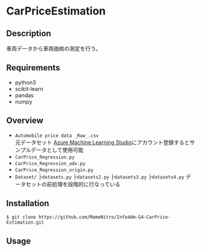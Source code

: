 CarPriceEstimation
===

## Description

車両データから車両価格の測定を行う。

## Requirements

- python3
- scikit-learn
- pandas
- numpy

## Overview

- `Automobile price data _Raw_.csv`  
元データセット
[Azure Machine Learning Studio](https://azure.microsoft.com/ja-jp/services/machine-learning-studio/)にアカウント登録するとサンプルデータとして使用可能
- `CarPrice_Regression.py`  
- `CarPrice_Regression_adv.py`  
- `CarPrice_Regression_origin.py`  
- `Dataset/`
├`datasets.py`
├`datasets2.py`
├`datasets3.py`
├`datasets4.py`
データセットの前処理を段階的に行なっている


## Installation

    $ git clone https://github.com/MameNitro/Info4dm-G4-CarPrice-Estimation.git

## Usage
